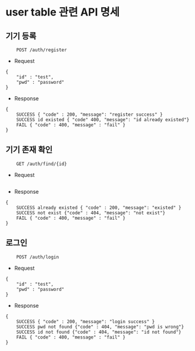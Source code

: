 # user table 관련 API 명세

## 기기 등록

```
    POST /auth/register
```

- Request

```
{
    "id" : "test",
    "pwd" : "password"
}
```

- Response

```
{
    SUCCESS { "code" : 200, "message": "register success" }
    SUCCESS id existed { "code" 400, "message": "id already existed"}
    FAIL { "code" : 400, "message" : "fail" }
}
```

## 기기 존재 확인

```
    GET /auth/find/{id}
```

- Request

```

```

- Response

```
{
    SUCCESS already existed { "code" : 200, "message": "existed" }
    SUCCESS not exist {"code" : 404, "message": "not exist"}
    FAIL { "code" : 400, "message" : "fail" }
}
```

## 로그인

```
    POST /auth/login
```

- Request

```
{
    "id" : "test",
    "pwd" : "password"
}

```

- Response

```
{
    SUCCESS { "code" : 200, "message": "login success" }
    SUCCESS pwd not found {"code" : 404, "message": "pwd is wrong"}
    SUCCESS id not found {"code" : 404, "message": "id not found"}
    FAIL { "code" : 400, "message" : "fail" }
}
```
